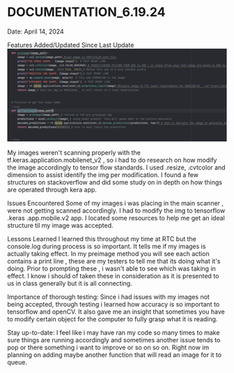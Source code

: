 # DOCUMENTATION_6.19.24

Date: April 14, 2024

Features Added/Updated Since Last Update
![alt text](image.png)

My images weren't scanning properly with the tf.keras.application.mobilenet_v2 , so i had to do research on how modify the image accordingly to tensor flow standards. 
I used .resize, .cvtcolor and dimension to assist identify the img per modification.  I found a few structures on stackoverflow and did some study on in depth on how things are operated through kera app. 

Issues Encountered
Some of my images i was placing in the main scanner , were not getting scanned accordingly. I had to modify the img to tensorflow .keras .app.mobile.v2 app. I located some resources to help me get an ideal structure til my image was accepted. 

Lessons Learned
I learned this throughout my time at RTC but the console.log during process is so important. It tells me if my images is actually taking effect. In my preimage method you will see each action contains a print line , these are my testers to tell me that its doing what it's doing. Prior to prompting these , i wasn't able to see which was taking in effect. I know i should of taken these in consideration as it is presented to us in class generally but it is all connecting. 

Importance of thorough testing: Since i had issues with my images not being accepted, through testing i learned how accuracy is so important to tensorflow and openCV. It also gave me an insight that sometimes you have to modify certain object for the computer to fully grasp what it is reading. 


Stay up-to-date: I feel like i may have ran my code so many times to make sure things are running accordingly and sometimes another issue tends to pop or there something i want to improve or so on so on. Right now im planning on adding maybe another function that will read an image for it to queue. 

